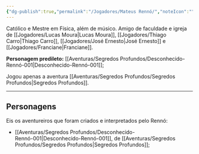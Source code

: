 ```yaml
---
{"dg-publish":true,"permalink":"/Jogadores/Mateus Rennó/","noteIcon":"","created":"2025-10-14T10:28:51.948-03:00"}
---
```


Católico e Mestre em Física, além de músico.
Amigo de faculdade e igreja de [[Jogadores/Lucas Moura\|Lucas Moura]], [[Jogadores/Thiago Carro\|Thiago Carro]], [[Jogadores/José Ernesto\|José Ernesto]] e [[Jogadores/Franciane\|Franciane]].

**Personagem predileto:** [[Aventuras/Segredos Profundos/Desconhecido-Rennó-001\|Desconhecido-Rennó-001]];

Jogou apenas a aventura [[Aventuras/Segredos Profundos/Segredos Profundos\|Segredos Profundos]].

---
## Personagens
Eis os aventureiros que foram criados e interpretados pelo Rennó:
- [[Aventuras/Segredos Profundos/Desconhecido-Rennó-001\|Desconhecido-Rennó-001]], de [[Aventuras/Segredos Profundos/Segredos Profundos\|Segredos Profundos]];
